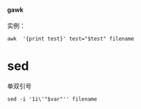 #### gawk

实例：

```shell
awk  '{print test}' test="$test" filename
```

# sed

单双引号

```shell
sed -i '1i\'"$var"'' filename
```


